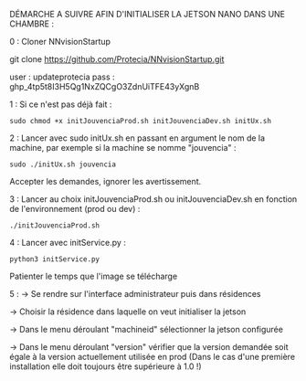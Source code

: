 DÉMARCHE A SUIVRE AFIN D'INITIALISER LA JETSON NANO DANS UNE CHAMBRE :

0 : Cloner NNvisionStartup

git clone https://github.com/Protecia/NNvisionStartup.git

user : updateprotecia
pass : 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


1 : Si ce n'est pas déjà fait : 

```sudo chmod +x initJouvenciaProd.sh initJouvenciaDev.sh initUx.sh```


2 : Lancer  avec sudo initUx.sh en passant en argument le nom de la machine, par exemple si la machine se nomme "jouvencia" :

```sudo ./initUx.sh jouvencia```


Accepter les demandes, ignorer les avertissement.


3 : Lancer au choix initJouvenciaProd.sh ou initJouvenciaDev.sh en fonction de l'environnement (prod ou dev) :

```./initJouvenciaProd.sh```


4 : Lancer avec initService.py : 

```python3 initService.py```


Patienter le temps que l'image se télécharge 


5 :
-> Se rendre sur l'interface administrateur puis dans résidences 

-> Choisir la résidence dans laquelle on veut initialiser la jetson 

-> Dans le menu déroulant "machineid" sélectionner la jetson configurée 

-> Dans le menu déroulant "version" vérifier que la version demandée soit égale à la version actuellement utilisée en prod (Dans le cas d'une première installation elle doit toujours être supérieure à 1.0 !) 

	
